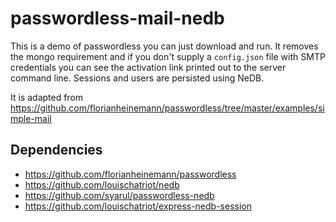 passwordless-mail-nedb
======================

This is a demo of passwordless you can just download and run. It removes the mongo requirement and if you don't supply a `config.json` file with SMTP credentials you can see the activation link printed out to the server command line. Sessions and users are persisted using NeDB.

It is adapted from https://github.com/florianheinemann/passwordless/tree/master/examples/simple-mail

## Dependencies
* https://github.com/florianheinemann/passwordless
* https://github.com/louischatriot/nedb
* https://github.com/syarul/passwordless-nedb
* https://github.com/louischatriot/express-nedb-session


